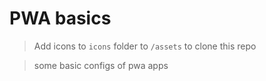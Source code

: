 # PWA basics

> Add icons to ```icons``` folder to ```/assets``` to clone this repo

> some basic configs of pwa apps